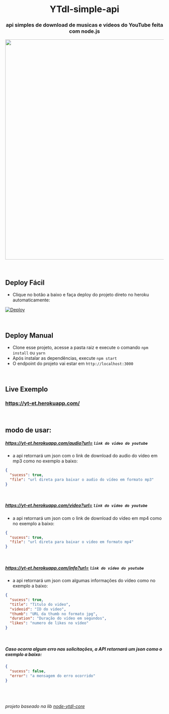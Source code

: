 <h1 align="center">YTdl-simple-api</h1>
<h3 align="center">api simples de download de musicas e vídeos do YouTube feita com node.js</h3>

<p align="center">
<img src="https://github.com/erickythierry/ytdl-simple-api/raw/95c5bf07b6ad6d0e7ab5cb1cf40518f3c0b4ee66/static/example.png" width="700">
</p>

&nbsp;

## Deploy Fácil

- Clique no botão a baixo e faça deploy do projeto direto no heroku automaticamente:

[![Deploy](https://www.herokucdn.com/deploy/button.svg)](https://heroku.com/deploy?template=https://github.com/iM0hamed/ytdl-simple-api)

&nbsp;

## Deploy Manual

- Clone esse projeto, acesse a pasta raiz e execute o comando `npm install` ou `yarn`
- Após instalar as dependências, execute `npm start`
- O endpoint do projeto vai estar em `http://localhost:3000`

&nbsp;

## Live Exemplo

<a href="https://yt-et.herokuapp.com/"><h3>https://yt-et.herokuapp.com/</h3></a>

&nbsp;

## modo de usar:

##### https://yt-et.herokuapp.com/audio?url= `link do video do youtube`

- a api retornará um json com o link de download do audio do vídeo em mp3 como no exemplo a baixo:

```json
{
  "sucess": true,
  "file": "url direta para baixar o audio do vídeo em formato mp3"
}
```

&nbsp;

##### https://yt-et.herokuapp.com/video?url= `link do video do youtube`

- a api retornará um json com o link de download do vídeo em mp4 como no exemplo a baixo:

```json
{
  "sucess": true,
  "file": "url direta para baixar o video em formato mp4"
}
```

&nbsp;

##### https://yt-et.herokuapp.com/info?url= `link do video do youtube`

- a api retornará um json com algumas informações do vídeo como no exemplo a baixo:

```json
{
  "sucess": true,
  "title": "Titulo do video",
  "videoid": "ID do video",
  "thumb": "URL da thumb no formato jpg",
  "duration": "Duração do vídeo em segundos",
  "likes": "numero de likes no vídeo"
}
```

&nbsp;

##### Caso ocorra algum erro nas solicitações, a API retornará um json como o exemplo a baixo:

```json
{
  "sucess": false,
  "error": "a mensagem do erro ocorrido"
}
```

&nbsp;
\
\
\
_projeto baseado na lib [node-ytdl-core](https://github.com/fent/node-ytdl-core)_
